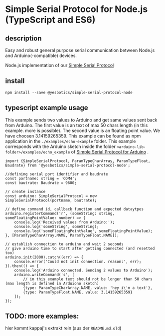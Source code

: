 # Simple Serial Protocol for Node.js (TypeScript and ES6)

## description
Easy and robust general purpose serial communication between Node.js and Arduino(-compatible) devices.

Node.js implementation of our [Simple Serial Protocol](https://gitlab.com/yesbotics/simple-serial-protocol-docs)

## install
`npm install --save @yesbotics/simple-serial-protocol-node`
 
## typescript example usage
This example sends two values to Arduino and get same values sent back from Arduino.
The first value is an text of max 50 chars length (in this example. more is possible).
The second value is an floating point value. We have choosen 3.14159265359.
This example can be found as npm application in the `./examples/echo-example` folder.
This example corresponds with the Arduino sketch inside the folder `<arduino-lib-folder>/examples/echo_example` of 
[Simple Serial Protocol for Arduino](https://gitlab.com/yesbotics/simple-serial-protocol/simple-serial-protocol-arduino) .
```
import {SimpleSerialProtocol, ParamTypeCharArray, ParamTypeFloat, Baudrate} from '@yesbotics/simple-serial-protocol-node';

//defining serial port identifier and baudrate
const portname: string = 'COM4';
const bautrate: Baudrate = 9600;

// create instance
const arduino: SimpleSerialProtocol = new SimpleSerialProtocol(portname, bautrate);

// define command id, callback function and expected dataytpes
arduino.registerCommand('r', (someString: string, someFloatingPointValue: number) => {
    console.log('Received values from Arduino:');
    console.log('someString', someString);
    console.log('someFloatingPointValue', someFloatingPointValue);
}, [ParamTypeCharArray.NAME, ParamTypeFloat.NAME]);

// establish connection to arduino and wait 2 seconds
// give arduino time to start after getting connected (and resetted too)
arduino.init(2000).catch((err) => {
    console.error('Could not init connection. reason:', err);
}).then(() => {
    console.log('Arduino connected. Sending 2 values to Arduino');
    arduino.writeCommand('s', [
        // in this example text should not be longer than 50 chars (max length is defined in Arduiono sketch)
        {type: ParamTypeCharArray.NAME, value: 'hey i\'m a text'},
        {type: ParamTypeFloat.NAME, value: 3.14159265359}
    ]);
});
```

## TODO: more examples:
hier kommt kappaj's extrakt rein (aus der `README.md.old`)



